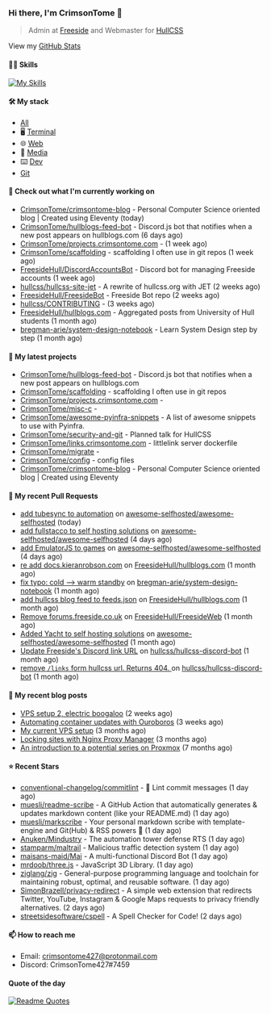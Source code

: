 ### Hi there, I'm CrimsonTome 👋

> Admin at [Freeside](https://freeside.co.uk) and Webmaster for [HullCSS](https://hullcss.org)

View my [GitHub Stats](/pages/stats.md)

#### 🤹🏻 Skills

[![My Skills](https://skillicons.dev/icons?i=git,docker,vim,bash,cs,github,linux,py,latex)](https://skillicons.dev)

#### 🛠 My stack

- [All](https://github.com/stars/CrimsonTome/lists/my-stack)
- 🖥️ [Terminal](https://github.com/stars/CrimsonTome/lists/terminal)
- 🌐 [Web](https://github.com/stars/CrimsonTome/lists/web)
- 📔 [Media](https://github.com/stars/CrimsonTome/lists/media)
- ⌨️ [Dev](https://github.com/stars/CrimsonTome/lists/dev)
- [Git](https://github.com/stars/CrimsonTome/lists/git)
  
#### 👷 Check out what I'm currently working on

- [CrimsonTome/crimsontome-blog](https://github.com/CrimsonTome/crimsontome-blog) - Personal Computer Science oriented blog | Created using Eleventy (today)
- [CrimsonTome/hullblogs-feed-bot](https://github.com/CrimsonTome/hullblogs-feed-bot) - Discord.js bot that notifies when a new post appears on hullblogs.com (6 days ago)
- [CrimsonTome/projects.crimsontome.com](https://github.com/CrimsonTome/projects.crimsontome.com) -  (1 week ago)
- [CrimsonTome/scaffolding](https://github.com/CrimsonTome/scaffolding) - scaffolding I often use in git repos (1 week ago)
- [FreesideHull/DiscordAccountsBot](https://github.com/FreesideHull/DiscordAccountsBot) - Discord bot for managing Freeside accounts (1 week ago)
- [hullcss/hullcss-site-jet](https://github.com/hullcss/hullcss-site-jet) - A rewrite of hullcss.org with JET (2 weeks ago)
- [FreesideHull/FreesideBot](https://github.com/FreesideHull/FreesideBot) - Freeside Bot repo (2 weeks ago)
- [hullcss/CONTRIBUTING](https://github.com/hullcss/CONTRIBUTING) -  (3 weeks ago)
- [FreesideHull/hullblogs.com](https://github.com/FreesideHull/hullblogs.com) - Aggregated posts from University of Hull students (1 month ago)
- [bregman-arie/system-design-notebook](https://github.com/bregman-arie/system-design-notebook) - Learn System Design step by step (1 month ago)

#### 🌱 My latest projects

- [CrimsonTome/hullblogs-feed-bot](https://github.com/CrimsonTome/hullblogs-feed-bot) - Discord.js bot that notifies when a new post appears on hullblogs.com
- [CrimsonTome/scaffolding](https://github.com/CrimsonTome/scaffolding) - scaffolding I often use in git repos
- [CrimsonTome/projects.crimsontome.com](https://github.com/CrimsonTome/projects.crimsontome.com) - 
- [CrimsonTome/misc-c](https://github.com/CrimsonTome/misc-c) - 
- [CrimsonTome/awesome-pyinfra-snippets](https://github.com/CrimsonTome/awesome-pyinfra-snippets) - A list of awesome snippets to use with Pyinfra.
- [CrimsonTome/security-and-git](https://github.com/CrimsonTome/security-and-git) - Planned talk for HullCSS
- [CrimsonTome/links.crimsontome.com](https://github.com/CrimsonTome/links.crimsontome.com) - littlelink server dockerfile
- [CrimsonTome/migrate](https://github.com/CrimsonTome/migrate) - 
- [CrimsonTome/config](https://github.com/CrimsonTome/config) - config files
- [CrimsonTome/crimsontome-blog](https://github.com/CrimsonTome/crimsontome-blog) - Personal Computer Science oriented blog | Created using Eleventy

#### 🔨 My recent Pull Requests

- [add tubesync to automation](https://github.com/awesome-selfhosted/awesome-selfhosted/pull/3300) on [awesome-selfhosted/awesome-selfhosted](https://github.com/awesome-selfhosted/awesome-selfhosted) (today)
- [add fullstacco to self hosting solutions](https://github.com/awesome-selfhosted/awesome-selfhosted/pull/3292) on [awesome-selfhosted/awesome-selfhosted](https://github.com/awesome-selfhosted/awesome-selfhosted) (4 days ago)
- [add EmulatorJS to games](https://github.com/awesome-selfhosted/awesome-selfhosted/pull/3291) on [awesome-selfhosted/awesome-selfhosted](https://github.com/awesome-selfhosted/awesome-selfhosted) (4 days ago)
- [re add docs.kieranrobson.com](https://github.com/FreesideHull/hullblogs.com/pull/9) on [FreesideHull/hullblogs.com](https://github.com/FreesideHull/hullblogs.com) (1 month ago)
- [fix typo: cold --&gt; warm standby](https://github.com/bregman-arie/system-design-notebook/pull/1) on [bregman-arie/system-design-notebook](https://github.com/bregman-arie/system-design-notebook) (1 month ago)
- [add hullcss blog feed to feeds.json](https://github.com/FreesideHull/hullblogs.com/pull/6) on [FreesideHull/hullblogs.com](https://github.com/FreesideHull/hullblogs.com) (1 month ago)
- [Remove forums.freeside.co.uk](https://github.com/FreesideHull/FreesideWeb/pull/6) on [FreesideHull/FreesideWeb](https://github.com/FreesideHull/FreesideWeb) (1 month ago)
- [Added Yacht to self hosting solutions](https://github.com/awesome-selfhosted/awesome-selfhosted/pull/3187) on [awesome-selfhosted/awesome-selfhosted](https://github.com/awesome-selfhosted/awesome-selfhosted) (1 month ago)
- [Update Freeside&#39;s Discord link URL](https://github.com/hullcss/hullcss-discord-bot/pull/2) on [hullcss/hullcss-discord-bot](https://github.com/hullcss/hullcss-discord-bot) (1 month ago)
- [remove `/links` form hullcss url. Returns 404. ](https://github.com/hullcss/hullcss-discord-bot/pull/1) on [hullcss/hullcss-discord-bot](https://github.com/hullcss/hullcss-discord-bot) (1 month ago)

#### 📜 My recent blog posts

- [VPS setup 2, electric boogaloo](https://blog.crimsontome.com/posts/VPS-setup-2-electric-boogaloo/) (2 weeks ago)
- [Automating container updates with Ouroboros](https://blog.crimsontome.com/posts/automating-container-updates-with-ouroboros/) (3 weeks ago)
- [My current VPS setup](https://blog.crimsontome.com/posts/my-current-vps-setup/) (3 months ago)
- [Locking sites with Nginx Proxy Manager](https://blog.crimsontome.com/posts/locking-sites-with-nginx-proxy-manager/) (3 months ago)
- [An introduction to a potential series on Proxmox](https://blog.crimsontome.com/posts/PVE/) (7 months ago)


#### ⭐ Recent Stars

- [conventional-changelog/commitlint](https://github.com/conventional-changelog/commitlint) - 📓 Lint commit messages (1 day ago)
- [muesli/readme-scribe](https://github.com/muesli/readme-scribe) - A GitHub Action that automatically generates &amp; updates markdown content (like your README.md) (1 day ago)
- [muesli/markscribe](https://github.com/muesli/markscribe) - Your personal markdown scribe with template-engine and Git(Hub) &amp; RSS powers 📜 (1 day ago)
- [Anuken/Mindustry](https://github.com/Anuken/Mindustry) - The automation tower defense RTS (1 day ago)
- [stamparm/maltrail](https://github.com/stamparm/maltrail) - Malicious traffic detection system (1 day ago)
- [maisans-maid/Mai](https://github.com/maisans-maid/Mai) - A multi-functional Discord Bot (1 day ago)
- [mrdoob/three.js](https://github.com/mrdoob/three.js) - JavaScript 3D Library. (1 day ago)
- [ziglang/zig](https://github.com/ziglang/zig) - General-purpose programming language and toolchain for maintaining robust, optimal, and reusable software. (1 day ago)
- [SimonBrazell/privacy-redirect](https://github.com/SimonBrazell/privacy-redirect) - A simple web extension that redirects Twitter, YouTube, Instagram &amp; Google Maps requests to privacy friendly alternatives. (2 days ago)
- [streetsidesoftware/cspell](https://github.com/streetsidesoftware/cspell) - A Spell Checker for Code! (2 days ago)


#### 📫 How to reach me

- Email: crimsontome427@protonmail.com
- Discord: CrimsonTome427#7459

#### Quote of the day

[![Readme Quotes](https://quotes-github-readme.vercel.app/api?type=horizontal&theme=dark)](https://github.com/piyushsuthar/github-readme-quotes)
<br>
